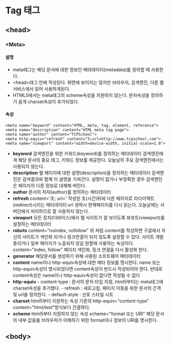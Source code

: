 # Tag 태그

## &lt;head&gt;

### &lt;Meta&gt;

#### 설명

* meta태그는 해당 문서에 대한 정보인 메타데이터\(metadata\)를 정의할 때 사용한다.
* &lt;head&gt;태그 안에 작성된다. 화면에 보이지는 않지만 브라우저, 검색엔진, 다른 웹 서비스에서 읽어 사용하게된다.
* HTML5에서는 meta태그의 scheme속성을 지원하지 않는다. 문자속성을 정의하기 쉽게 charset속성이 추가되었다.

#### 속성

```markup
<meta name="keyword" content="HTML, meta, tag, element, reference">
<meta name="description" content="HTML meta tag page">
<meta name="author" content="TCPSchool">
<meta http-equiv="refresh" content="5;url=http://www.tcpschool.com">
<meta name="viewport" content="width=device-width, initial-scale=1.0">
```

* **keyword** 검색엔진을 위한 키워드\(keyword\)를 정의하는 메타데이터 검색엔진에게 해당 문서의 중요 태그, 키워드 정보를 제공한다. 오늘날의 주요 검색엔진에서는 사용되지 않는다.
* **description** 웹 페이지에 대한 설명\(description\)을 정의하는 메타데이터 검색엔진은 검색결과와 함께 이 설명을 가져간다. 설명이 없거나 부정확한 경우 검색엔진은 페이지의 다른 정보로 대체해 버린다.
* **author** 문서의 저자\(author\)를 정의하는 메타데이터
* **refresh** content='초; url=' 작성된 초\(시간\)뒤에 다른 페이지로 리다이렉트\(redirect\)시키는 메타데이터 url 생략시 현재페이지를 다시 읽는다. 오늘날에는 서버단에서 처리하므로 잘 사용하지 않는다.
* **viewport** 모든 장치\(디바이스\)에서 웹 사이트가 잘 보이도록 뷰포트\(viewport\)를 설정하는 메타데이터
* **robots** content="noindex, nofollow" 위 처럼 content를 작성하면 구글에서 자신의 사이트가 색인화 되거나 링크연결이 되지 않도록 설정할 수 있다. 사이트 개발중이거나 일부 페이지가 노출되지 않길 원할때 사용하는 속성이다. content="index, follow" 페이지 색인화, 링크 연결을 다시 활성화 한다.
* **generator** 해당문서를 생성하기 위해 사용된 소프트웨어 메타데이터
* **content** name이나 http-equiv속성에 대한 메타 정보를 명시한다. name 또는 http-equiv속성이 명시되었다면 content속성이 반드시 작성되어야 한다. 반대로 content속성은 name이나 http-equiv속성이 없다면 작성될 수 없다
* **http-equiv** - content-type : 문서의 문자 타입 지정, html5부터는 meta태그에 charset속성을 추가했다. - refresh : 새로고침, 페이지 이동을 위한 문서의 간격 및 url을 정의한다. - default-style : 선호 스타일 시트
* **charset** html5부터 지원하는 속성 기존의 http-equiv="content-type" content="html/text"방식보다 간결하다.
* **scheme** html5부터 지원하지 않는 속성 scheme="format 또는 URI" 해당 문서의 내부 값을를 브라우저가 이해하기 위한 format이나 정보의 URI를 명시한다.  

## &lt;body&gt;

